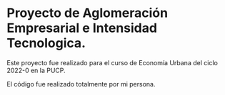 # Proyecto de Aglomeración Empresarial e Intensidad Tecnologica.
Este proyecto fue realizado para el curso de Economía Urbana del ciclo 2022-0 en la PUCP.

El código fue realizado totalmente por mi persona.
